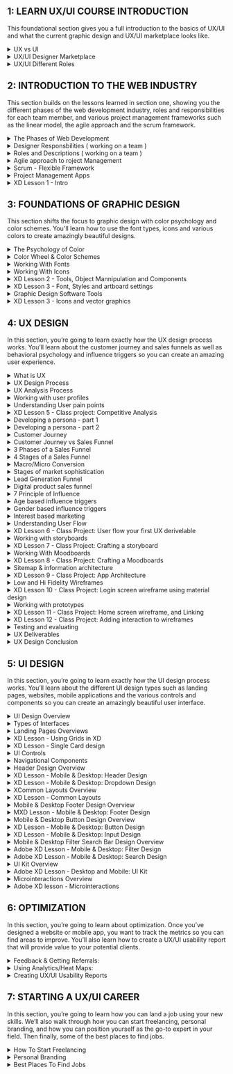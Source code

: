 ## 1: LEARN UX/UI COURSE INTRODUCTION
This foundational section gives you a full introduction to the basics of UX/UI and what the current graphic design and UX/UI marketplace looks like.

<details>
  <summary>UX vs UI </summary>


## UX vs UI
![ux_ui1](https://user-images.githubusercontent.com/24581953/144826193-b2ccc03b-59d1-4af8-bf8e-98b20e55b0fa.jpg)
![ux_ui2](https://user-images.githubusercontent.com/24581953/144826211-0cb0d3ad-70df-4fbf-814d-416b9453e02f.jpg)
</details>

<details>
  <summary>UX/UI Designer Marketplace</summary>
## UX/UI Designer Marketplace
</details>

<details>
  <summary>UX/UI Different Roles</summary>

## UX/UI Different Roles

![ui_roles1](https://user-images.githubusercontent.com/24581953/144825787-d84df656-6ae3-4b0c-b279-4bcf5198f24e.jpg)
![ui_roles2](https://user-images.githubusercontent.com/24581953/144825826-a753354d-6abb-4ef3-848c-45a18c2b5461.jpg)
</details>


## 2: INTRODUCTION TO THE WEB INDUSTRY
This section builds on the lessons learned in section one, showing you the different phases of the web development industry, roles and responsibilities for each team member, and various project management frameworks such as the linear model, the agile approach and the scrum framework.

<details>
<summary>
The Phases of Web Development
</summary>

## The Phases of Web Development
![stagesWeb1](https://user-images.githubusercontent.com/24581953/144832030-7950568b-e160-48c4-856c-b2a84e448f9a.jpg)
![stagesWeb2](https://user-images.githubusercontent.com/24581953/144832054-c0d91055-4ef8-4491-ba07-bee2965c6f74.jpg)
![stagesWeb3](https://user-images.githubusercontent.com/24581953/144832088-ebbbd6b7-31d9-43c3-a7fe-ed336ae00ea6.jpg)
![stagesWeb4](https://user-images.githubusercontent.com/24581953/144832107-67b1e03c-e2e7-4cb3-9cf9-65e82d8c5343.jpg)
![stagesWeb5](https://user-images.githubusercontent.com/24581953/144832135-637daa55-51d1-4000-8716-0bef82a95a62.jpg)
![stagesWeb6](https://user-images.githubusercontent.com/24581953/144832150-48087c22-9a81-45e0-ad86-705d9e79400d.jpg)
</details>

<details>
<summary>
Designer Responsbilities ( working on a team )
</summary>

## Designer Responsbilities ( working on a team )
![responsibiliti1](https://user-images.githubusercontent.com/24581953/144833910-f6bf379e-2410-47d9-be50-a08b61828685.jpg)
![responsibiliti2](https://user-images.githubusercontent.com/24581953/144833936-dabc0456-5549-43e1-ba23-b02677c062dc.jpg)
</details>

<details>
<summary>
Roles and Descriptions  ( working on a team )
</summary>
  
## Roles and Descriptions  ( working on a team )
![team1](https://user-images.githubusercontent.com/24581953/144834495-0fc55cd6-16f3-487b-a97e-4e2eadc80134.jpg)
![team2](https://user-images.githubusercontent.com/24581953/144834513-a8a9f83e-f817-4414-a885-34b4282f1210.jpg)
![team3](https://user-images.githubusercontent.com/24581953/144834524-981356d0-65d2-4787-bf3d-006a2fa3cad9.jpg)
![team4](https://user-images.githubusercontent.com/24581953/144834536-b5f831c2-6137-4949-a218-00183049d469.jpg)
![team5](https://user-images.githubusercontent.com/24581953/144834548-9f31a77b-56aa-4aad-8c19-195263b509a8.jpg)
</details>

<details>
<summary>
Agile approach to roject Management
</summary>
 
## Agile approach to roject Management
![agile1](https://user-images.githubusercontent.com/24581953/144835077-e5c5c796-e0d2-4004-9360-22d54e84bb67.jpg)
![agile2](https://user-images.githubusercontent.com/24581953/144835092-8fb4a5a9-1138-4aae-80eb-189e226625e0.jpg)
![agile3](https://user-images.githubusercontent.com/24581953/144835122-ef755419-881a-4d7d-85bf-168fe16f2fc9.jpg)
![agile4](https://user-images.githubusercontent.com/24581953/144835160-7fdfa71d-f3ca-4c74-be10-e1beae1ebf82.jpg)
![agile5](https://user-images.githubusercontent.com/24581953/144835172-1f823d05-9740-4d16-8427-0861a8882658.jpg)
![agile6](https://user-images.githubusercontent.com/24581953/144835184-6759ef71-d055-4783-9d4d-29169efcb7f9.jpg)
 </details>

<details>
<summary>
Scrum - Flexible Framework
</summary>
  
## Scrum - Flexible Framework
![scrum1](https://user-images.githubusercontent.com/24581953/144836146-951e42a6-16da-4f76-9ea6-a1758c3964d7.jpg)
![scrum2](https://user-images.githubusercontent.com/24581953/144836153-e6a1d948-89c0-460d-b34e-8d6f906235d1.jpg)
![scrum3](https://user-images.githubusercontent.com/24581953/144836165-b5172b85-d7a4-4cd5-ab6a-2bb9568b215b.jpg)
![scrum4](https://user-images.githubusercontent.com/24581953/144836177-8a61d258-ee8a-444d-9eb5-611e93a59cec.jpg)
</details>

<details>
<summary>
Project Management Apps
</summary>
## Project Management Apps

![trello1](https://user-images.githubusercontent.com/24581953/144836710-631f0762-661e-4381-a919-e1c30b2a5ee8.jpg)
![trello2](https://user-images.githubusercontent.com/24581953/144836716-caac3039-bd05-407f-a10b-64a2c3e20622.jpg)
![trello3](https://user-images.githubusercontent.com/24581953/144836731-1893be2e-0541-4021-973f-db1de44eb801.jpg)
</details>

<details>
<summary>
XD Lesson 1 - Intro
</summary>
## XD Lesson 1 - Intro
 </details>
 
## 3: FOUNDATIONS OF GRAPHIC DESIGN

This section shifts the focus to graphic design with color psychology and color schemes. You'll learn how to use the font types, icons and various colors to create amazingly beautiful designs.

<details>
<summary>
The Psychology of Color
</summary> 
 
## The Psychology of Color
![color1](https://user-images.githubusercontent.com/24581953/144837532-2664bcfc-4def-481f-85d2-3e6021edd123.jpg)
![color2](https://user-images.githubusercontent.com/24581953/144837542-b7b407fc-ca94-4ea7-a50c-74cb5c768e21.jpg)
![color3](https://user-images.githubusercontent.com/24581953/144837543-0d14bd9c-3121-496f-adf4-7bbb4e7984cf.jpg)
![color4](https://user-images.githubusercontent.com/24581953/144837547-ec795bc1-d8a9-41b6-8d9e-80023b202ea4.jpg)
![color5](https://user-images.githubusercontent.com/24581953/144837548-1d5904c1-20e6-439d-b5a3-340b0cf31e7b.jpg)
![color6](https://user-images.githubusercontent.com/24581953/144837549-2bf19c4e-57df-43fb-bcb4-7391c2b250f5.jpg)
</details>

<details>
<summary>
Color Wheel & Color Schemes
</summary>
 
## Color Wheel & Color Schemes
![wheel1](https://user-images.githubusercontent.com/24581953/144842668-afd3f42b-3771-488e-ada4-ac0c8bc252cd.jpg)
![wheel2](https://user-images.githubusercontent.com/24581953/144842676-6deb5ef6-5e90-49c3-9c0c-756948d4a154.jpg)
![wheel3](https://user-images.githubusercontent.com/24581953/144842681-799ff0d9-da03-4095-8985-05d2a72a75d6.jpg)
![wheel4](https://user-images.githubusercontent.com/24581953/144842684-fd2c06a6-92be-416d-9ddf-21fbe9356626.jpg)
![wheel5](https://user-images.githubusercontent.com/24581953/144842688-955f567e-bd72-4405-bd8c-b56031e47eca.jpg)
</details>

<details>
<summary>
Working With Fonts
</summary>

## Working With Fonts

![fonts1](https://user-images.githubusercontent.com/24581953/144844021-533a9921-7125-4280-8532-83ea3fdea623.jpg)
![fonts2](https://user-images.githubusercontent.com/24581953/144844022-953e1743-6791-41a3-9636-af4952ebf1a4.jpg)
![fonts3](https://user-images.githubusercontent.com/24581953/144844024-9faa7235-e830-4dd6-9c46-ee77811c3c4b.jpg)
![fonts4](https://user-images.githubusercontent.com/24581953/144844027-e641c874-c81a-4892-a950-416a44b5c51a.jpg)
![fonts5](https://user-images.githubusercontent.com/24581953/144844030-95625235-2757-4396-9fd7-d2af78f4e129.jpg)
![fonts6](https://user-images.githubusercontent.com/24581953/144844032-10dbdcb1-d876-4e2d-9412-381a35402de6.jpg)
![fonts7](https://user-images.githubusercontent.com/24581953/144844033-c274dd80-3138-4483-81b2-a045cc44c398.jpg)
![fonts8](https://user-images.githubusercontent.com/24581953/144844037-884a3b8c-20ed-4cea-b2ef-6b9e58cdccde.jpg)
![fonts9](https://user-images.githubusercontent.com/24581953/144844015-5df635d1-f02d-4bed-84c6-3307cc1fb123.jpg)
</details>

<details>
<summary>
Working With Icons
</summary>

 
## Working With Icons
![icons1](https://user-images.githubusercontent.com/24581953/144844804-e0f95792-aa2c-4132-9941-d0192b94d531.jpg)
![icons2](https://user-images.githubusercontent.com/24581953/144844808-1cf71136-b760-4778-b2cf-128fca55328f.jpg)
![icons3](https://user-images.githubusercontent.com/24581953/144844813-a3a22348-4778-4411-86f0-0f4e2e393dac.jpg)
![icons4](https://user-images.githubusercontent.com/24581953/144844826-8f7fd3d9-4f1c-4a95-a3c6-49c5cd5d019a.jpg)

</details>

<details>
  <summary>XD Lesson 2 - Tools, Object Mannipulation and Components</summary>
</details>
<details>
  <summary>XD Lesson 3 - Font, Styles and artboard settings</summary>
</details>
<details>
  <summary>Graphic Design Software Tools</summary>
</details>
<details>
  <summary>XD Lesson 3 - Icons and vector graphics</summary>
</details>


## 4: UX DESIGN</summary>

In this section, you’re going to learn exactly how the UX design process works. You’ll learn about the customer journey and sales funnels as well as behavioral psychology and influence triggers so you can create an amazing user experience.


<details>
<summary>What is UX</summary>

## What is UX
![ux](https://user-images.githubusercontent.com/24581953/144935308-4ca3a6eb-b53a-4e19-acd9-97e73cfab140.jpg)
</details>

<details>
<summary>UX Design Process</summary>

## UX Design Process
![ux process1](https://user-images.githubusercontent.com/24581953/144936372-07920c46-7474-48df-a351-b48ded858fe9.jpg)
![ux process2](https://user-images.githubusercontent.com/24581953/144936375-3058936b-fd34-4c0e-97ea-c4b388cd4425.jpg)
</details>
  
<details>
<summary>UX Analysis Process</summary>

## UX Analysis Process
![ux analis1](https://user-images.githubusercontent.com/24581953/144936469-6274ef59-a876-4420-a730-d8a04d411b5a.jpg)
![ux analis2](https://user-images.githubusercontent.com/24581953/144936473-a5e7cfce-dcd1-4ceb-bd0b-4d011cbbf66f.jpg)
![ux analis3](https://user-images.githubusercontent.com/24581953/144936477-b0050ed7-6b54-4032-9aa7-ac08d753302e.jpg)
![ux analis4](https://user-images.githubusercontent.com/24581953/144936480-452e3b27-9e48-43d7-8b87-fa00f918854d.jpg)
![ux analis5](https://user-images.githubusercontent.com/24581953/144936485-49fa14a7-593c-4973-9aac-d9e2639b4ef4.jpg)
![ux analis6](https://user-images.githubusercontent.com/24581953/144936486-d91458c0-eb7f-43b5-8e2c-9fb87b86edca.jpg)
</details>

<details>
<summary>Working with user profiles</summary>

## Working with user profiles
![ux profiles](https://user-images.githubusercontent.com/24581953/144936638-988ec95e-d9b8-4df6-bb8a-945da7a500e6.jpg)
</details>

<details>
<summary>Understanding User pain points</summary>

## Understanding User pain points
![ux pain](https://user-images.githubusercontent.com/24581953/144936816-af718424-c3ed-42a9-ab96-5be30e56cb0b.jpg)

</details>
  
<details>
<summary>XD Lesson 5 - Class project: Competitive Analysis</summary>
</details>

<details>
<summary>Developing a persona - part 1</summary>


## Developing a persona - part 1
![ux persona1](https://user-images.githubusercontent.com/24581953/144937243-4bbf6053-f683-4534-b7ee-8238eefd3412.jpg)
</details>

<details>
<summary> Developing a persona - part 2</summary>

## Developing a persona - part 2
![ux persona2](https://user-images.githubusercontent.com/24581953/144937405-b9f02c40-980d-46b2-a77d-a3642627339a.jpg)
</details>

<details>
<summary>Customer Journey</summary>

## Customer Journey
![ux journey1](https://user-images.githubusercontent.com/24581953/144937746-3962aa87-6a9f-4f6b-a959-a9a33fba5ee5.jpg)
![ux journey2](https://user-images.githubusercontent.com/24581953/144937748-53921135-f1aa-4169-ad76-1c41ca07c9a7.jpg)
![ux journey3](https://user-images.githubusercontent.com/24581953/144937752-73b5d8fe-c210-4f41-a8fb-9221cd856344.jpg)
</details>

<details>
<summary>Customer Journey vs Sales Funnel</summary>

## Customer Journey vs Sales Funnel
![ux journey vs funnel](https://user-images.githubusercontent.com/24581953/144939504-a8915574-3b8c-447d-bcc8-8ee52c0491d5.jpg)
![ux journey vs funnel1](https://user-images.githubusercontent.com/24581953/144939509-67424d3e-87d1-4e63-8b2c-9030744829b6.jpg)
</details>

<details>
<summary>3 Phases of a Sales Funnel</summary>

## 3 Phases of a Sales Funnel
![ux sales funnel](https://user-images.githubusercontent.com/24581953/144939713-db45eff1-1ad7-487d-838a-eec8b8d5906b.jpg)
![ux sales funnel1](https://user-images.githubusercontent.com/24581953/144939718-8c6c8737-0965-429b-bb33-ac21595121b2.jpg)
</details>

<details>
<summary>4 Stages of a Sales Funnel</summary>

## 4 Stages of a Sales Funnel
![ux sales funnel stages1](https://user-images.githubusercontent.com/24581953/144940174-5ace445b-07ef-4da0-97e3-8262a57cf8c9.jpg)
![ux sales funnel stages2](https://user-images.githubusercontent.com/24581953/144940177-00a7e7be-90ef-4ce5-b9a8-b2810fd01f7a.jpg)
![ux sales funnel stages3](https://user-images.githubusercontent.com/24581953/144940179-9c4fdd7b-5ffc-4b57-8afa-b66e2418450c.jpg)
</details>

<details>
<summary>Macro/Micro Conversion</summary>


## Macro/Micro Conversion
![ux macro-micro](https://user-images.githubusercontent.com/24581953/144940398-6fd9593e-7007-451b-a5e8-03d18f858260.jpg)
![ux macro-micro1](https://user-images.githubusercontent.com/24581953/144940402-e6188be6-93b4-441c-8c5d-8e8718368415.jpg)
</details>

<details>
<summary>Stages of market sophistication</summary>

## Stages of market sophistication
![ux market stage1](https://user-images.githubusercontent.com/24581953/144940664-5e671718-503d-4f27-b955-9569e8379309.jpg)
![ux market stage2](https://user-images.githubusercontent.com/24581953/144940668-9e63a25e-bcd7-4b25-8e6d-fc98e5e72b80.jpg)
</details>

<details>
<summary>Lead Generation Funnel</summary>


## Lead Generation Funnel
![ux lead funnel](https://user-images.githubusercontent.com/24581953/144941038-1a4dc877-ff17-4fc5-8bb2-b027b33edb78.jpg)
![ux lead funnel1](https://user-images.githubusercontent.com/24581953/144941043-a53ba894-5c16-4ed8-b954-58405b897f5b.jpg)
![ux lead funnel2](https://user-images.githubusercontent.com/24581953/144941045-bdc8eaee-e31e-476d-bc23-9cd9e81934b8.jpg)
</details>

<details>
<summary>Digital product sales funnel</summary>

## Digital product sales funnel
![ux product funnel1](https://user-images.githubusercontent.com/24581953/144941585-eb979b9d-bcd1-4fcf-a80a-8b6a0a8a9df3.jpg)
![ux product funnel2](https://user-images.githubusercontent.com/24581953/144941588-2688cf7c-fbd7-42c6-83df-bced4e883499.jpg)
![ux product funnel3](https://user-images.githubusercontent.com/24581953/144941590-939b3fcb-25f9-42d5-a012-975a2e6a3b10.jpg)
</details>

<details>
<summary>7 Principle of Influence</summary>

## 7 Principle of Influence
![ux prinsip influence1](https://user-images.githubusercontent.com/24581953/144941824-4b169c8a-1797-4504-8607-8bd108e4d868.jpg)
![ux prinsip influence2](https://user-images.githubusercontent.com/24581953/144941832-6a8ebf83-6506-4eca-8e15-82474460ea30.jpg)
</details>

<details>
<summary>Age based influence triggers</summary>

## Age based influence triggers
![ux triggers1](https://user-images.githubusercontent.com/24581953/144942171-015e0b4b-9b19-48e6-a510-3b32e882feb2.jpg)
![ux triggers2](https://user-images.githubusercontent.com/24581953/144942176-2f4e7bd2-4937-46e4-a0ff-32729bddf92d.jpg)
![ux triggers3](https://user-images.githubusercontent.com/24581953/144942177-220ac71e-ac6b-4549-9804-13920de5998b.jpg)
![ux triggers4](https://user-images.githubusercontent.com/24581953/144942178-ea2a9141-4511-431d-9a6a-7c25fa4a87f8.jpg)
</details>

<details>
<summary>Gender based influence triggers</summary>

## Gender based influence triggers
![ux gender](https://user-images.githubusercontent.com/24581953/144942514-392920e6-45b4-4afc-9c47-0bb5aa0deb60.jpg)
![ux gender1](https://user-images.githubusercontent.com/24581953/144942520-d4db31e7-8f14-4770-9111-bad1a5f52e69.jpg)
![ux gender2](https://user-images.githubusercontent.com/24581953/144942522-df9f4085-697c-4e8f-924d-bccd6060167d.jpg)
</details>

<details>
<summary>Interest based marketing</summary>

## Interest based marketing
![ux interest1](https://user-images.githubusercontent.com/24581953/144942902-e5e1a14e-2229-430c-99e6-193f0e18f698.jpg)
![ux interest2](https://user-images.githubusercontent.com/24581953/144942910-9c4371c4-45dd-4874-b2f8-dd7195a955f7.jpg)
</details>

<details>
<summary>Understanding User Flow</summary>

## Understanding User Flow
![ux user flow1](https://user-images.githubusercontent.com/24581953/144943273-04f828e7-8b4f-425f-ac84-bcfc00621c88.jpg)
![ux user flow2](https://user-images.githubusercontent.com/24581953/144943279-951c2b87-cddd-42bf-9b9f-5cd9c50d7b25.jpg)
![ux user flow3](https://user-images.githubusercontent.com/24581953/144943281-93672872-e7ff-4ddd-b6be-1e6a9c33a97c.jpg)
![ux user flow4](https://user-images.githubusercontent.com/24581953/144943287-16ae2240-ac81-4398-a1c0-44225f476fa7.jpg)
</details>

<details>
  <summary>XD Lesson 6 - Class Project: User flow your first UX derivelable</summary>
</details>

<details>
<summary>Working with storyboards</summary>

## Working with storyboards 
![ux storyboards](https://user-images.githubusercontent.com/24581953/144945751-17d02aee-7143-49df-9cad-f790d0a34f29.jpg)
</details>

<details>
<summary>XD Lesson 7 - Class Project: Crafting a storyboard</summary>

## XD Lesson 7 - Class Project: Crafting a storyboard
</details>

<details>
<summary>Working With Moodboards</summary>

## Working With Moodboards
![ux moodboards](https://user-images.githubusercontent.com/24581953/144946183-9430c416-3575-4471-ba84-d8d72e35beef.jpg)
![ux moodboards1](https://user-images.githubusercontent.com/24581953/144946186-0d365e29-ef35-4072-a743-1785c931f048.jpg)
</details>

<details>
<summary>XD Lesson 8 - Class Project: Crafting a Moodboards</summary>

## XD Lesson 8 - Class Project: Crafting a Moodboards
</details>

<details>
<summary>Sitemap & information architecture</summary>


## Sitemap & information architecture
![ux sitemap1](https://user-images.githubusercontent.com/24581953/144948830-4922a58a-0511-4304-aa21-65580ff2c40f.jpg)
![ux sitemap2](https://user-images.githubusercontent.com/24581953/144948836-e76e2074-aee2-4206-93cb-03dd25022dcf.jpg)
</details>

<details>
<summary>XD Lesson 9 - Class Project: App Architecture</summary>

## XD Lesson 9 - Class Project: App Architecture
</details>

<details>
<summary>Low and Hi Fidelity Wireframes</summary>

## Low and Hi Fidelity Wireframes
![ux wireframes](https://user-images.githubusercontent.com/24581953/144949059-5657c7bf-ca31-49eb-882b-dc2237c9f172.jpg)
</details>

<details>
<summary>XD Lesson 10 - Class Project: Login screen wireframe using material design</summary>

## XD Lesson 10 - Class Project: Login screen wireframe using material design
</details>

<details>
<summary>Working with prototypes</summary>


## Working with prototypes
![ux prototypes1](https://user-images.githubusercontent.com/24581953/144949436-ba42792a-801e-413a-9e5a-ce31648fe012.jpg)
![ux prototypes2](https://user-images.githubusercontent.com/24581953/144949451-9a46209c-3678-4a5b-b3c7-382997479300.jpg)
![ux prototypes3](https://user-images.githubusercontent.com/24581953/144949455-ebe5149a-ba09-42ae-b2ec-beed21955d6d.jpg)
![ux prototypes4](https://user-images.githubusercontent.com/24581953/144949460-ef90ee16-9a89-4d46-b295-04421499fedd.jpg)
</details>

<details>
<summary>XD Lesson 11 - Class Project: Home screen wireframe, and Linking</summary>

## XD Lesson 11 - Class Project: Home screen wireframe, and Linking
</details>

<details>
<summary>XD Lesson 12 - Class Project: Adding interaction to wireframes</summary>


## XD Lesson 12 - Class Project: Adding interaction to wireframes
</details>
  
<details>
  <summary>Testing and evaluating</summary>

## Testing and evaluating
![ux testing1](https://user-images.githubusercontent.com/24581953/144949754-e3e72c46-edbf-4047-8b12-9e8905fde689.jpg)
![ux testing2](https://user-images.githubusercontent.com/24581953/144949757-789b9e51-a11d-4ef2-814d-dc8eb8fb7990.jpg)
![ux testing3](https://user-images.githubusercontent.com/24581953/144949761-86b40d6b-71fe-4408-8461-651079370c07.jpg)
</details>

<details>
  <summary>UX Deliverables</summary>

## UX Deliverables
![ux deliverable1](https://user-images.githubusercontent.com/24581953/144949910-607ffbc0-59ae-4f89-97e1-e16bba1cd0da.jpg)
</details>

<details>
  <summary>UX Design Conclusion</summary>
  
## UX Design Conclusion
![ux conclusion](https://user-images.githubusercontent.com/24581953/144950040-a392e868-dd68-4c68-84ee-d35f23491ec9.jpg)
</details>


## 5: UI DESIGN

In this section, you’re going to learn exactly how the UI design process works. You’ll learn about the different UI design types such as landing pages, websites, mobile applications and the various controls and components so you can create an amazingly beautiful user interface.

<details>
  <summary>UI Design Overview </summary>
  
## UI Design Overview
![61_ui design overview](https://user-images.githubusercontent.com/24581953/173804539-7c78a76c-5987-498f-b640-d1460627be5c.jpg)
![61_ui design overview 2](https://user-images.githubusercontent.com/24581953/173804635-3341a564-b9bd-489d-8414-e82da7a96dcd.jpg)

</details>


<details>
  <summary>Types of Interfaces</summary>
  
## Types of Interfaces
![62_types of interface](https://user-images.githubusercontent.com/24581953/173804784-95e7841e-bf9f-4ef3-a5c6-fa6a544bab79.jpg)
![62_types of interface 2](https://user-images.githubusercontent.com/24581953/173804978-f000ef28-db1e-4695-836e-54afebe4dd23.jpg)
![62_types of interface 3](https://user-images.githubusercontent.com/24581953/173805062-0b3bd590-1b2b-43bb-a9f9-f2f7b5622b8b.jpg)
![62_types of interface 4](https://user-images.githubusercontent.com/24581953/173805072-43e3e46e-e60e-4a12-a178-392846a086aa.jpg)
![62_types of interface 5](https://user-images.githubusercontent.com/24581953/173805076-fa9dd66f-b03b-4ca2-a1ad-ecf26ea0d22f.jpg)
![62_types of interface 6](https://user-images.githubusercontent.com/24581953/173805081-53460441-1424-40dc-a2df-7b0e8953af48.jpg)
![62_types of interface 7](https://user-images.githubusercontent.com/24581953/173805084-d56f9af4-bff4-455f-820d-11c07c379034.jpg)
![62_types of interface 8](https://user-images.githubusercontent.com/24581953/173805086-7609f64d-589d-43a8-8b12-685ef224131a.jpg)
![62_types of interface 9](https://user-images.githubusercontent.com/24581953/173805089-5fb731f4-4577-4409-bbd5-777fa2f27e37.jpg)


</details>

<details>
  <summary>Landing Pages Overviews</summary>
  
## Landing Pages Overview
![63 landing page overview](https://user-images.githubusercontent.com/24581953/173812635-a90b5b35-2b78-4d1b-9138-3a018b96f98c.jpg)
![63 landing page overview2](https://user-images.githubusercontent.com/24581953/173812643-5292ce72-8207-434c-8932-fd1282b1ae12.jpg)
![63 landing page overview3](https://user-images.githubusercontent.com/24581953/173812649-799601e1-f15f-4fc9-b874-629fcd10e113.jpg)
![63 landing page overview4](https://user-images.githubusercontent.com/24581953/173812651-e411d0c2-e5ab-4cfb-a202-bb92e5915c30.jpg)
![63 landing page overview5](https://user-images.githubusercontent.com/24581953/173812656-bd4e5208-d8e9-4aee-acff-24601cdcbc43.jpg)
![63 landing page overview6](https://user-images.githubusercontent.com/24581953/173812660-2100e928-1f3c-4b4c-8d78-e42ef6e9248a.jpg)
![63 landing page overview7](https://user-images.githubusercontent.com/24581953/173812664-8435525a-7eb7-465e-8feb-754943486b04.jpg)

  
</details>

<details>
  <summary>XD Lesson - Using Grids in XD</summary>
  
## XD Lesson - Using Grids in XD
</details>

<details>
  <summary>XD Lesson - Single Card design</summary>
  
## XD Lesson - Single Card design
</details>

<details>
  <summary>UI Controls</summary>
  
## UI Controls
![66 ui controls](https://user-images.githubusercontent.com/24581953/173813976-1a16cadd-fcaa-4632-8d93-73af1c70309e.jpg)
![66 ui controls2](https://user-images.githubusercontent.com/24581953/173813987-bd918335-d30b-4664-a7ff-5f66d805d3d6.jpg)
![66 ui controls3](https://user-images.githubusercontent.com/24581953/173813989-f6d4009d-d5ea-4e58-904b-44da196c89cb.jpg)
![66 ui controls4](https://user-images.githubusercontent.com/24581953/173813992-ad24bbc2-48a8-4ffe-8d99-102e35131f89.jpg)
![66 ui controls5](https://user-images.githubusercontent.com/24581953/173813994-d09c1eee-96e7-45a8-a9b9-8fb1a4575c3c.jpg)
![66 ui controls6](https://user-images.githubusercontent.com/24581953/173813999-faca94ad-8319-4472-b20d-a713d02edad1.jpg)
![66 ui controls7](https://user-images.githubusercontent.com/24581953/173814002-8dac38fd-c81d-423c-ac94-75d34333d9ca.jpg)
![66 ui controls8](https://user-images.githubusercontent.com/24581953/173814005-3cf97e9f-0488-45a6-8dd3-8755108546dc.jpg)
![66 ui controls9](https://user-images.githubusercontent.com/24581953/173814008-9a15182d-b873-4dc5-ae7e-df423197ef30.jpg)

  
</details>

<details>
  <summary>Navigational Components</summary>
  
## Navigational Components
  
![67 navigational component](https://user-images.githubusercontent.com/24581953/173815776-0ce0fd1e-ec54-4b31-a734-bcafd32a8011.jpg)
![67 navigational component2](https://user-images.githubusercontent.com/24581953/173815784-6e1321c9-b640-4284-8247-14ee3d72b756.jpg)
![67 navigational component3](https://user-images.githubusercontent.com/24581953/173815787-a8c18e0f-8768-4143-8a38-c0fa0610c4b6.jpg)
![67 navigational component5](https://user-images.githubusercontent.com/24581953/173815791-49f5873e-b574-437b-bcbe-2cf79a796001.jpg)
![67 navigational component6](https://user-images.githubusercontent.com/24581953/173815793-7e150ce4-8224-4639-a1c2-9344d990fe90.jpg)
![67 navigational component7](https://user-images.githubusercontent.com/24581953/173815797-8912478c-293e-4fe5-ada4-4c9155760a80.jpg)
![67 navigational component8](https://user-images.githubusercontent.com/24581953/173815801-d4134561-aea8-472d-bf3f-d409472f223c.jpg)
![67 navigational component9](https://user-images.githubusercontent.com/24581953/173815807-8f43504a-f905-466a-b7e8-707203ddf2b3.jpg)
![67 navigational component10](https://user-images.githubusercontent.com/24581953/173815812-ea96583c-cb05-4da3-b12b-bbc091042566.jpg)
![67 navigational component11](https://user-images.githubusercontent.com/24581953/173815815-81f9099e-ad40-4fc4-82e6-ad68bc23c988.jpg)
![67 navigational component12](https://user-images.githubusercontent.com/24581953/173815817-321c7454-2520-4e5b-8fc9-ee2961a88fb2.jpg)
![67 navigational component13](https://user-images.githubusercontent.com/24581953/173815822-1fb41ce7-a6a9-48b6-9d10-3cc4248e78d8.jpg)
![67 navigational component14](https://user-images.githubusercontent.com/24581953/173815826-08902b48-98a5-4e94-8362-c1acf0dd4d97.jpg)
![67 navigational component15](https://user-images.githubusercontent.com/24581953/173815828-efa6391b-c248-4f6b-a7ba-4582853657bf.jpg)
![67 navigational component16](https://user-images.githubusercontent.com/24581953/173815835-75cb96e6-ad4d-4c61-a7cf-61fddb6b1546.jpg)
![67 navigational component17](https://user-images.githubusercontent.com/24581953/173815843-549a422c-8cdd-47af-9ca5-07191d508ce0.jpg)
![67 navigational component18](https://user-images.githubusercontent.com/24581953/173815849-d62bf714-1a82-4521-9661-09ccd58b8034.jpg)
![67 navigational component19](https://user-images.githubusercontent.com/24581953/173815853-7b30c8a7-e863-4f9e-bc81-a517fe3f09d7.jpg)

</details>

<details>
  <summary>Header Design Overview</summary>
  
## Header Design Overview
  
![68 Header Design overview](https://user-images.githubusercontent.com/24581953/173817633-a6f7e152-b91e-4b80-a6c0-56cc72937435.jpg)
![68 Header Design overview2](https://user-images.githubusercontent.com/24581953/173817641-1ec627e4-15ae-4957-b68c-0de45b8789ab.jpg)
![68 Header Design overview3](https://user-images.githubusercontent.com/24581953/173817645-4758f2f8-23d4-49b6-a299-f1724bd49e49.jpg)
![68 Header Design overview4](https://user-images.githubusercontent.com/24581953/173817647-d5ece7c9-34fc-4f4b-a5e8-14c91efa3dd8.jpg)
![68 Header Design overview5](https://user-images.githubusercontent.com/24581953/173817648-f2d54953-4fa9-4af1-a704-05d65e1886ca.jpg)

  
</details>

<details>
  <summary>XD Lesson - Mobile & Desktop: Header Design</summary>
  
## XD Lesson - Mobile & Desktop: Header Design
</details>

<details>
  <summary>XD Lesson - Mobile & Desktop: Dropdown Design</summary>
  
## XD Lesson - Mobile & Desktop: Dropdown Design
</details>

<details>
  <summary>XCommon Layouts Overview</summary>
  
## Common Layouts Overview
</details>

<details>
  <summary>XD Lesson - Common Layouts</summary>
  
## XD Lesson - Common Layouts
</details>

<details>
  <summary>Mobile & Desktop Footer Design Overview</summary>
  
## Mobile & Desktop Footer Design Overview
![73 Mobile desktop footer design](https://user-images.githubusercontent.com/24581953/173818597-474f5c94-7d02-4084-9c01-d2280a0ad3a2.jpg)
![73 Mobile desktop footer design2](https://user-images.githubusercontent.com/24581953/173818603-067c2ec1-c0ec-48ee-9cd0-d80aa60b48f5.jpg)
![73 Mobile desktop footer design3](https://user-images.githubusercontent.com/24581953/173818605-2af033e9-d40a-4d45-ad9f-79dd032dd209.jpg)
  
</details>

<details>
  <summary>MXD Lesson - Mobile & Desktop: Footer Design</summary>
  
## XD Lesson - Mobile & Desktop: Footer Design

</details>

<details>
  <summary>Mobile & Desktop Button Design Overview</summary>
  
## Mobile & Desktop Button Design Overview
</details>

<details>
  <summary>XD Lesson - Mobile & Desktop: Button Design</summary>
  
## XD Lesson - Mobile & Desktop: Button Design
</details>

<details>
  <summary>XD Lesson - Mobile & Desktop: Input Design</summary>
  
## XD Lesson - Mobile & Desktop: Input Design
</details>

<details>
  <summary>Mobile & Desktop Filter Search Bar Design Overview</summary>
  
## Mobile & Desktop Filter Search Bar Design Overview
![78 filter search bar](https://user-images.githubusercontent.com/24581953/173819448-6e29a2fe-7645-47fc-add6-4863764aacc2.jpg)
![78 filter search bar2](https://user-images.githubusercontent.com/24581953/173819458-8a75a588-44dd-4785-8962-85bd9d08238b.jpg)
  
</details>

<details>
  <summary>Adobe XD Lesson - Mobile & Desktop: Filter Design</summary>
  
## MAdobe XD Lesson - Mobile & Desktop: Filter Design
</details>


<details>
  <summary>Adobe XD Lesson - Mobile & Desktop: Search Design</summary>
  
## Adobe XD Lesson - Mobile & Desktop: Search Design
</details>

<details>
  <summary>UI Kit Overview</summary>
  
## UI Kit Overview
  
![81 ui kit overview](https://user-images.githubusercontent.com/24581953/173821040-b939a4bc-25a0-4327-920e-052ee8af76b8.jpg)
![81 ui kit overview2](https://user-images.githubusercontent.com/24581953/173821053-af7db778-f300-4b76-95fd-6ac028834494.jpg)
![81 ui kit overview3](https://user-images.githubusercontent.com/24581953/173821056-89627c2e-d4e2-4af3-a2af-531925641d84.jpg)
![81 ui kit overview4](https://user-images.githubusercontent.com/24581953/173821063-6e5396bf-067e-4022-83a3-d6441b9322e5.jpg)
![81 ui kit overview5](https://user-images.githubusercontent.com/24581953/173821067-5eef2972-bc43-4225-b881-458ec5b71965.jpg)
![81 ui kit overview6](https://user-images.githubusercontent.com/24581953/173821070-97f8ffe5-2f06-4c88-b86b-b1f8fbbd14fd.jpg)

</details>

<details>
  <summary>Adobe XD Lesson - Desktop and Mobile: UI Kit</summary>
  
## Adobe XD Lesson - Desktop and Mobile: UI Kit
</details>

<details>
  <summary>Microinteractions Overview</summary>
  
## Microinteractions Overview
  
![83 microinteractions](https://user-images.githubusercontent.com/24581953/173822220-86b7e5dc-731d-4f95-9c2c-e67a1ce28017.jpg)
![83 microinteractions2](https://user-images.githubusercontent.com/24581953/173822225-3fed79e1-8421-43b0-8a4e-c5c109ae4558.jpg)
![83 microinteractions3](https://user-images.githubusercontent.com/24581953/173822228-a5fa8150-1d22-4c79-95f9-81d5e2646d5c.jpg)
![83 microinteractions4](https://user-images.githubusercontent.com/24581953/173822229-8f79bd25-512b-4929-9ff0-2a560d48762b.jpg)
![83 microinteractions5](https://user-images.githubusercontent.com/24581953/173822230-c1999fc3-41c8-4ea1-bdae-14b71af872bb.jpg)
![83 microinteractions6](https://user-images.githubusercontent.com/24581953/173822234-a8272cbd-728b-434a-9eb3-4b3076989d02.jpg)
![83 microinteractions7](https://user-images.githubusercontent.com/24581953/173822238-70187a3b-8849-4060-8dc0-49175504d253.jpg)
![83 microinteractions8](https://user-images.githubusercontent.com/24581953/173822242-7e849569-02f5-47ce-bc9e-de0af441f4ac.jpg)

</details>

<details>
  <summary>Adobe XD lesson - Microinteractions</summary>
  
## Adobe XD lesson - Microinteractions
</details>

## 6: OPTIMIZATION
In this section, you’re going to learn about optimization. Once you’ve designed a website or mobile app, you want to track the metrics so you can find areas to improve. You’ll also learn how to create a UX/UI usability report that will provide value to your potential clients.

<details>
  <summary>Feedback & Getting Referrals:</summary>

## Feedback & Getting Referrals:
</details>

<details>
  <summary>Using Analytics/Heat Maps:</summary>

## Using Analytics/Heat Maps:
  </details>

<details>
  <summary>Creating UX/UI Usability Reports</summary>

## Creating UX/UI Usability Reports
</details>


## 7: STARTING A UX/UI CAREER

In this section, you’re going to learn how you can land a job using your new skills. We’ll also walk through how you can start freelancing, personal branding, and how you can position yourself as the go-to expert in your field. Then finally, some of the best places to find jobs.

<details>
  <summary>How To Start Freelancing</summary>

## How To Start Freelancing
</details>

<details>
  <summary>Personal Branding</summary>
  
## Personal Branding
</details>

<details>
  <summary>Best Places To Find Jobs</summary>

## Best Places To Find Jobs
</details>
